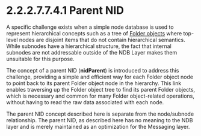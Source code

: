 <html dir="LTR" xmlns:mshelp="http://msdn.microsoft.com/mshelp" xmlns:ddue="http://ddue.schemas.microsoft.com/authoring/2003/5" xmlns:xlink="http://www.w3.org/1999/xlink" xmlns:tool="http://www.microsoft.com/tooltip">
    <head>
        <meta http-equiv="Content-Type" content="text/html; CHARSET=utf-8"></meta>
        <meta name="save" content="history"></meta>
        <title>2.2.2.7.7.4.1 Parent NID</title>
        <xml>
            <mshelp:toctitle title="2.2.2.7.7.4.1 Parent NID"></mshelp:toctitle>
            <mshelp:rltitle title="[MS-PST]: Parent NID"></mshelp:rltitle>
            <mshelp:keyword index="A" term="65b9823b-530e-430a-aa4c-d4bad9ece9d3"></mshelp:keyword>
            <mshelp:attr name="DCSext.ContentType" value="open specification"></mshelp:attr>
            <mshelp:attr name="AssetID" value="65b9823b-530e-430a-aa4c-d4bad9ece9d3"></mshelp:attr>
            <mshelp:attr name="TopicType" value="kbRef"></mshelp:attr>
            <mshelp:attr name="DCSext.Title" value="[MS-PST]: Parent NID" />
        </xml>
    </head>
    <body>
        <div id="header">
            <h1 class="heading">2.2.2.7.7.4.1 Parent NID</h1>
        </div>
        <div id="mainSection">
            <div id="mainBody">
                <div id="allHistory" class="saveHistory"></div>
                <div id="sectionSection0" class="section" name="collapseableSection">
                    

<p>A specific challenge exists when a simple node database is
used to represent hierarchical concepts such as a tree of <a href="08220cc9-69b1-4072-a2e7-2a0ff201d505.htm#gt_0682daa7-c1b8-419b-8a32-6048833d0b72">Folder objects</a> where
top-level nodes are disjoint items that do not contain hierarchical semantics.
While subnodes have a hierarchical structure, the fact that internal subnodes
are not addressable outside of the NDB Layer makes them unsuitable for this
purpose.</p>

<p>The concept of a parent NID (<b>nidParent</b>) is introduced
to address this challenge, providing a simple and efficient way for each Folder
object node to point back to its parent Folder object node in the hierarchy.
This link enables traversing up the Folder object tree to find its parent
Folder objects, which is necessary and common for many Folder object-related
operations, without having to read the raw data associated with each node.</p>

<p>The parent NID concept described here is separate from the
node/subnode relationship. The parent NID, as described here has no meaning to
the NDB layer and is merely maintained as an optimization for the Messaging
layer.</p>
                </div>
            </div>
        </div>
    </body>
</html>